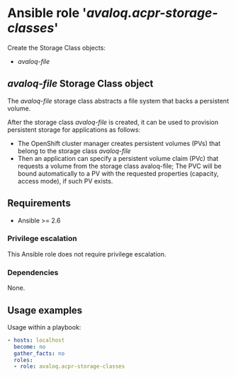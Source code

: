 # Ansible role '*avaloq.acpr-storage-classes*'

Create the Storage Class objects:
- *avaloq-file*

## *avaloq-file* Storage Class object

The *avaloq-file* storage class abstracts a file system that backs a persistent volume.

After the storage class *avaloq-file* is created, it can be used to provision persistent
storage for applications as follows:
* The OpenShift cluster manager creates persistent volumes (PVs) that belong to the
  storage class *avaloq-file*
* Then an application can specify a persistent volume claim (PVc) that requests a volume
  from the storage class avaloq-file;
  The PVC will be bound automatically to a PV with the requested properties (capacity,
  access mode), if such PV exists.
  
## Requirements

* Ansible >= 2.6

### Privilege escalation

This Ansible role does not require privilege escalation.

### Dependencies

None.

## Usage examples

Usage within a playbook:

```yaml
- hosts: localhost
  become: no
  gather_facts: no
  roles:
  - role: avaloq.acpr-storage-classes
```
